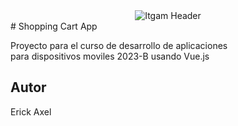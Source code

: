 <center>
    <img
    src="/workspaces/VueJS-ShoppingCart/public/img/itgam paint.png"
    alt="Itgam Header" />
</center>
# Shopping Cart App

Proyecto para el curso de desarrollo de aplicaciones  
para dispositivos moviles 2023-B usando Vue.js

## Autor

Erick Axel
